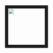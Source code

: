 <p align="center">
<img src="https://tenor.com/view/tails-cute-happy-pixelated-bouncing-gif-17748808" width="120" height="120" border="10"/>
</p>







<!--
**mochitails/mochitails** is a ✨ _special_ ✨ repository because its `README.md` (this file) appears on your GitHub profile.



